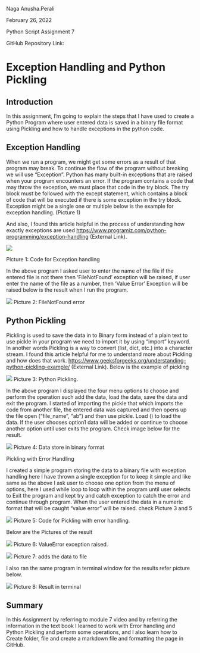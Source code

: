Naga Anusha.Perali 

February 26, 2022 

Python Script Assignment 7 

GitHub Repository Link:  


   # Exception Handling and Python Pickling 

## Introduction 

In this assignment, I’m going to explain the steps that I have used to create a Python Program where user entered data is saved in a binary file format using Pickling and how to handle exceptions in the python code. 

## Exception Handling 

When we run a program, we might get some errors as a result of that program may break. To continue the flow of the program without breaking we will use “Exception”. Python has many built-in exceptions that are raised when your program encounters an error.  If the program contains a code that may throw the exception, we must place that code in the try block. The try block must be followed with the except statement, which contains a block of code that will be executed if there is some exception in the try block. Exception might be a single one or multiple below is the example for exception handling. (Picture 1) 

And also, I found this article helpful  in the process of understanding how exactly exceptions are used  https://www.programiz.com/python-programming/exception-handling  (External Link). 

 

 
![](https://github.com/NagaAusha/ITFnd100-mod7/blob/main/docs/Screen%20Shot%202022-03-02%20at%2012.01.10%20AM.png)

Picture 1: Code for Exception handling 

 

In the above program I asked user to enter the name of the file if the entered file is not there then ‘FileNotFound’ exception will be raised, if user enter the name of the file as a number, then ‘Value Error’ Exception will be raised below is the result when I run the program. 

 
![](https://github.com/NagaAusha/ITFnd100-mod7/blob/main/docs/Screen%20Shot%202022-03-02%20at%2012.02.26%20AM.png)
Picture 2:  FileNotFound error  

 

 

## Python Pickling 

Pickling is used to save the data in to Binary form instead of a plain text to use pickle in your program we need to import it by using “import” keyword. In another words Pickling is a way to convert (list, dict, etc.) into a character stream.  I found this article helpful for me to understand more about Pickling and how does that work.  https://www.geeksforgeeks.org/understanding-python-pickling-example/ (External Link).  Below is the example of pickling  

 
![](https://github.com/NagaAusha/ITFnd100-mod7/blob/main/docs/Screen%20Shot%202022-03-02%20at%2012.43.13%20AM.png)
Picture 3: Python Pickling. 

 

In the above program I displayed the four menu options to choose and perform the operation such add the data, load the data, save the data and exit the program. I started of importing the pickle that which imports the code from another file, the entered data was captured and then opens up the file   open (“file_name”, “ab”) and then use pickle. Load () to load the data. If the user chooses option1 data will be added or continue to choose another option until user exits the program. Check image below for the result. 

 
![](https://github.com/NagaAusha/ITFnd100-mod7/blob/main/docs/Screen%20Shot%202022-03-02%20at%2012.40.14%20AM.png)
Picture 4: Data store in binary format 

 

Pickling with Error Handling 

I created a simple program storing the data to a binary file with exception handling here I have thrown a single exception for to keep it simple and like same as the above I ask user to choose one option from the menu of options, here I used while loop to loop within the program until user selects to Exit the program and kept try and catch exception to catch the error and continue through program. When the user entered the data in a numeric format that will be caught “value error” will be raised.  check Picture 3 and 5  

 

 
![](https://github.com/NagaAusha/ITFnd100-mod7/blob/main/docs/Screen%20Shot%202022-03-02%20at%201.51.14%20AM.png)
Picture 5: Code for Pickling with error handling. 

Below are the Pictures of the result  

 
![](https://github.com/NagaAusha/ITFnd100-mod7/blob/main/docs/Screen%20Shot%202022-03-02%20at%201.48.07%20AM.png)
Picture 6: ValueError exception raised. 

 

 

 
![](https://github.com/NagaAusha/ITFnd100-mod7/blob/main/docs/Screen%20Shot%202022-03-02%20at%202.00.20%20AM.png)
Picture 7: adds the data to file 

 

I also ran the same program in terminal window for the results refer picture below. 

![](https://github.com/NagaAusha/ITFnd100-mod7/blob/main/docs/Screen%20Shot%202022-03-02%20at%201.23.26%20AM.png)
Picture 8: Result in terminal

 
## Summary

In this Assignment by referring to module 7 video and by referring the information in the text book I learned to work with Error handling and Python Pickling and perform some operations, and I also learn how to Create folder, file and create a markdown file and formatting the page in GitHub. 
